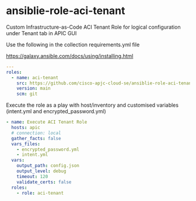 # ansiblie-role-aci-tenant
Custom Infrastructure-as-Code ACI Tenant Role for logical configuration under Tenant tab in APIC GUI

Use the following in the collection requirements.yml file

https://galaxy.ansible.com/docs/using/installing.html

```yaml
---
roles:
  - name: aci-tenant
    src: https://github.com/cisco-apjc-cloud-se/ansiblie-role-aci-tenant
    version: main
    scm: git
```

Execute the role as a play with host/inventory and customised variables (intent.yml and encrypted_password.yml)

```yaml
- name: Execute ACI Tenant Role
  hosts: apic
  # connection: local
  gather_facts: false
  vars_files:
    - encrypted_password.yml
    - intent.yml
  vars:
    output_path: config.json
    output_level: debug
    timeout: 120
    validate_certs: false
  roles:
    - role: aci-tenant
```